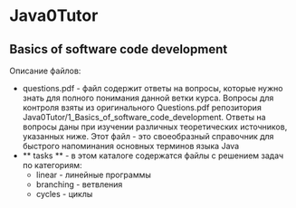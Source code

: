 # Java0Tutor #
## Basics of software code development
Описание файлов:
- questions.pdf - файл содержит ответы на вопросы, которые нужно знать для полного понимания данной ветки курса. Вопросы для контроля взяты из оригинального Questions.pdf репозитория Java0Tutor/1_Basics_of_software_code_development. Ответы на вопросы даны при изучении различных теоретических источников, указанных ниже. Этот файл - это своеобразный справочник для быстрого напоминания основных терминов языка Java
- ** tasks ** - в этом каталоге содержатся файлы с решением задач по категориям:
  - linear - линейные программы
  - branching - ветвления
  - cycles - циклы
  
